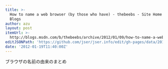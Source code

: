 ```yaml
---
title: >-
  How to name a web browser (by those who have) - thebeebs - Site Home - MSDN
  Blogs
author: azu
layout: post
itemUrl: >-
  http://blogs.msdn.com/b/thebeebs/archive/2012/01/09/how-to-name-a-web-browser-by-those-who-have.aspx
editJSONPath: 'https://github.com/jser/jser.info/edit/gh-pages/data/2012/01/index.json'
date: '2012-01-19T11:40:00Z'
---
```

ブラウザの名前の由来のまとめ

